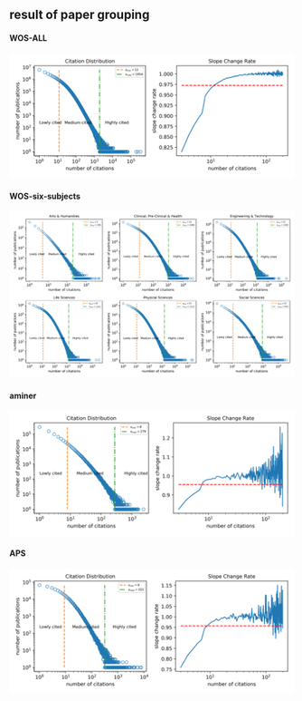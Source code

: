 ## result of paper grouping

#### WOS-ALL
![result of grouping](wos_all_result.png)

#### WOS-six-subjects
![result of grouping](wos_six_subj_result.png)

#### aminer
![result of grouping](grouping-result.png)


#### APS
![grouping result of aps dataset](aps-grouping-result.png)